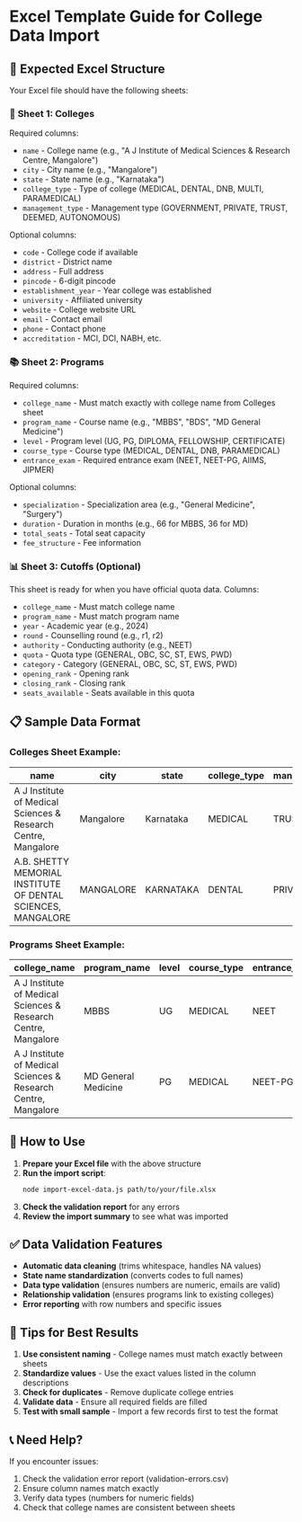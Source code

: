 # Excel Template Guide for College Data Import

## 📁 **Expected Excel Structure**

Your Excel file should have the following sheets:

### 🏫 **Sheet 1: Colleges**
Required columns:
- `name` - College name (e.g., "A J Institute of Medical Sciences & Research Centre, Mangalore")
- `city` - City name (e.g., "Mangalore")
- `state` - State name (e.g., "Karnataka")
- `college_type` - Type of college (MEDICAL, DENTAL, DNB, MULTI, PARAMEDICAL)
- `management_type` - Management type (GOVERNMENT, PRIVATE, TRUST, DEEMED, AUTONOMOUS)

Optional columns:
- `code` - College code if available
- `district` - District name
- `address` - Full address
- `pincode` - 6-digit pincode
- `establishment_year` - Year college was established
- `university` - Affiliated university
- `website` - College website URL
- `email` - Contact email
- `phone` - Contact phone
- `accreditation` - MCI, DCI, NABH, etc.

### 📚 **Sheet 2: Programs**
Required columns:
- `college_name` - Must match exactly with college name from Colleges sheet
- `program_name` - Course name (e.g., "MBBS", "BDS", "MD General Medicine")
- `level` - Program level (UG, PG, DIPLOMA, FELLOWSHIP, CERTIFICATE)
- `course_type` - Course type (MEDICAL, DENTAL, DNB, PARAMEDICAL)
- `entrance_exam` - Required entrance exam (NEET, NEET-PG, AIIMS, JIPMER)

Optional columns:
- `specialization` - Specialization area (e.g., "General Medicine", "Surgery")
- `duration` - Duration in months (e.g., 66 for MBBS, 36 for MD)
- `total_seats` - Total seat capacity
- `fee_structure` - Fee information

### 📊 **Sheet 3: Cutoffs (Optional)**
This sheet is ready for when you have official quota data. Columns:
- `college_name` - Must match college name
- `program_name` - Must match program name
- `year` - Academic year (e.g., 2024)
- `round` - Counselling round (e.g., r1, r2)
- `authority` - Conducting authority (e.g., NEET)
- `quota` - Quota type (GENERAL, OBC, SC, ST, EWS, PWD)
- `category` - Category (GENERAL, OBC, SC, ST, EWS, PWD)
- `opening_rank` - Opening rank
- `closing_rank` - Closing rank
- `seats_available` - Seats available in this quota

## 📋 **Sample Data Format**

### Colleges Sheet Example:
| name | city | state | college_type | management_type | establishment_year |
|------|------|-------|--------------|-----------------|-------------------|
| A J Institute of Medical Sciences & Research Centre, Mangalore | Mangalore | Karnataka | MEDICAL | TRUST | 2002 |
| A.B. SHETTY MEMORIAL INSTITUTE OF DENTAL SCIENCES, MANGALORE | MANGALORE | KARNATAKA | DENTAL | PRIVATE | 1985 |

### Programs Sheet Example:
| college_name | program_name | level | course_type | entrance_exam | duration | total_seats |
|--------------|--------------|-------|-------------|---------------|----------|-------------|
| A J Institute of Medical Sciences & Research Centre, Mangalore | MBBS | UG | MEDICAL | NEET | 66 | 150 |
| A J Institute of Medical Sciences & Research Centre, Mangalore | MD General Medicine | PG | MEDICAL | NEET-PG | 36 | 20 |

## 🚀 **How to Use**

1. **Prepare your Excel file** with the above structure
2. **Run the import script**:
   ```bash
   node import-excel-data.js path/to/your/file.xlsx
   ```
3. **Check the validation report** for any errors
4. **Review the import summary** to see what was imported

## ✅ **Data Validation Features**

- **Automatic data cleaning** (trims whitespace, handles NA values)
- **State name standardization** (converts codes to full names)
- **Data type validation** (ensures numbers are numeric, emails are valid)
- **Relationship validation** (ensures programs link to existing colleges)
- **Error reporting** with row numbers and specific issues

## 🔧 **Tips for Best Results**

1. **Use consistent naming** - College names must match exactly between sheets
2. **Standardize values** - Use the exact values listed in the column descriptions
3. **Check for duplicates** - Remove duplicate college entries
4. **Validate data** - Ensure all required fields are filled
5. **Test with small sample** - Import a few records first to test the format

## 📞 **Need Help?**

If you encounter issues:
1. Check the validation error report (validation-errors.csv)
2. Ensure column names match exactly
3. Verify data types (numbers for numeric fields)
4. Check that college names are consistent between sheets

